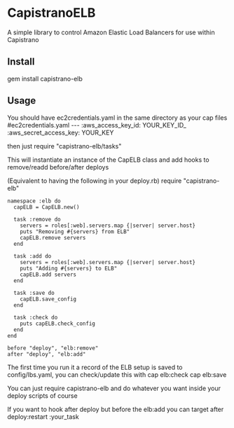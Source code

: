 # CapistranoELB
A simple library to control Amazon Elastic Load Balancers for use within Capistrano

## Install
gem install capistrano-elb

## Usage
You should have ec2credentials.yaml in the same directory as your cap files
    #ec2credentials.yaml
    --- 
    :aws_access_key_id: YOUR_KEY_ID_
    :aws_secret_access_key: YOUR_KEY

then just 
    require "capistrano-elb/tasks"

This will instantiate an instance of the CapELB class and add hooks to remove/readd before/after deploys

(Equivalent to having the following in your deploy.rb)
    require "capistrano-elb"
    
    namespace :elb do
      capELB = CapELB.new()

      task :remove do 
        servers = roles[:web].servers.map {|server| server.host}
        puts "Removing #{servers} from ELB"
        capELB.remove servers
      end

      task :add do 
        servers = roles[:web].servers.map {|server| server.host}
        puts "Adding #{servers} to ELB"
        capELB.add servers
      end

      task :save do
        capELB.save_config
      end

      task :check do 
        puts capELB.check_config
      end
    end

    before "deploy", "elb:remove"
    after "deploy", "elb:add"

The first time you run it a record of the ELB setup is saved to config/lbs.yaml, you can check/update this with 
    cap elb:check
    cap elb:save
    

You can just require capistrano-elb and do whatever you want inside your deploy scripts of course

If you want to hook after deploy but before the elb:add you can target 
    after deploy:restart :your_task
